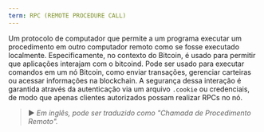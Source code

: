 ```yaml
---
term: RPC (REMOTE PROCEDURE CALL)
---
```


Um protocolo de computador que permite a um programa executar um procedimento em outro computador remoto como se fosse executado localmente. Especificamente, no contexto do Bitcoin, é usado para permitir que aplicações interajam com o bitcoind. Pode ser usado para executar comandos em um nó Bitcoin, como enviar transações, gerenciar carteiras ou acessar informações na blockchain. A segurança dessa interação é garantida através da autenticação via um arquivo `.cookie` ou credenciais, de modo que apenas clientes autorizados possam realizar RPCs no nó.

> ► *Em inglês, pode ser traduzido como "Chamada de Procedimento Remoto".*